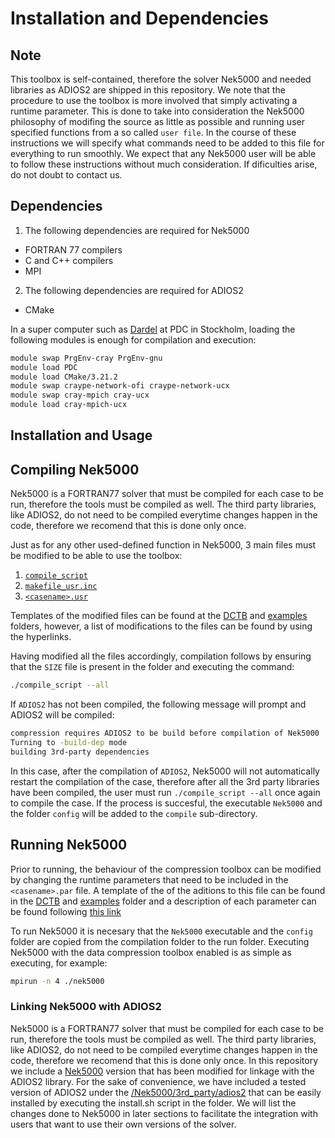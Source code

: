 # Installation and Dependencies

## Note
This toolbox is self-contained, therefore the solver Nek5000 and needed libraries as ADIOS2 are shipped in this repository. We note that the procedure to use the toolbox is more involved that simply activating a runtime parameter. This is done to take into consideration the Nek5000 philosophy of modifing the source as little as possible and running user specified functions from a so called ```user file```. In the course of these instructions we will specify what commands need to be added to this file for everything to run smoothly. We expect that any Nek5000 user will be able to follow these instructions without much consideration. If dificulties arise, do not doubt to contact us.

## Dependencies

1. The following dependencies are required for Nek5000
  * FORTRAN 77 compilers
  * C and C++ compilers
  * MPI 

2. The following dependencies are required for ADIOS2
  * CMake

In a super computer such as [Dardel](https://www.pdc.kth.se/hpc-services/computing-systems/about-dardel-1.1053338) at PDC in Stockholm, loading the following modules is enough for compilation and execution:
```sh
module swap PrgEnv-cray PrgEnv-gnu
module load PDC
module load CMake/3.21.2
module swap craype-network-ofi craype-network-ucx
module swap cray-mpich cray-ucx
module load cray-mpich-ucx
```

## Installation and Usage

## Compiling Nek5000
Nek5000 is a FORTRAN77 solver that must be compiled for each case to be run, therefore the tools must be compiled as well. The third party libraries, like ADIOS2, do not need to be compiled everytime changes happen in the code, therefore we recomend that this is done only once.

Just as for any other used-defined function in Nek5000, 3 main files must be modified to be able to use the toolbox:
1. [```compile_script```](./compile_script.md)
2. [```makefile_usr.inc```](./makefile_usr_inc.md)
3. [```<casename>.usr```](./casename_usr.md)

Templates of the modified files can be found at the [DCTB](https://github.com/KTH-Nek5000/NekDCTB/tree/main/DCTB) and [examples](https://github.com/KTH-Nek5000/NekDCTB/blob/main/examples/turbPipe/compile/) folders, however, a list of modifications to the files can be found by using the hyperlinks.

Having modified all the files accordingly, compilation follows by ensuring that the ```SIZE``` file is present in the folder and executing the command:
```sh
./compile_script --all
```

If ```ADIOS2``` has not been compiled, the following message will prompt and ADIOS2 will be compiled:
```sh
compression requires ADIOS2 to be build before compilation of Nek5000
Turning to -build-dep mode
building 3rd-party dependencies
```

In this case, after the compilation of ```ADIOS2```, Nek5000 will not automatically restart the compilation of the case, therefore after all the 3rd party libraries have been compiled, the user must run ```./compile_script --all``` once again to compile the case. If the process is succesful, the executable  ```Nek5000``` and the folder  ```config``` will be added to the  ```compile``` sub-directory.

## Running Nek5000
Prior to running, the behaviour of the compression toolbox can be modified by changing the runtime parameters that need to be included in the ```<casename>.par``` file. A template of the of the aditions to this file can be found in the [DCTB](https://github.com/KTH-Nek5000/NekDCTB/tree/main/DCTB) and [examples](https://github.com/KTH-Nek5000/NekDCTB/blob/main/examples/turbPipe/compile/) folder and a description of each parameter can be found following [this link]((./casename_par.md))

To run Nek5000 it is necesary that the ```Nek5000``` executable and the ```config``` folder are copied from the compilation folder to the run folder. Executing Nek5000 with the data compression toolbox enabled is as simple as executing, for example:
```sh
mpirun -n 4 ./nek5000
```



### Linking Nek5000 with ADIOS2
Nek5000 is a FORTRAN77 solver that must be compiled for each case to be run, therefore the tools must be compiled as well. The third party libraries, like ADIOS2, do not need to be compiled everytime changes happen in the code, therefore we recomend that this is done only once. In this repository we include a [Nek5000](https://github.com/KTH-Nek5000/NekDCTB/tree/main/Nek5000) version that has been modified for linkage with the ADIOS2 library. For the sake of convenience, we have included a tested version of ADIOS2 under the [/Nek5000/3rd_party/adios2](https://github.com/KTH-Nek5000/NekDCTB/tree/main/Nek5000/3rd_party/adios2) that can be easily installed by executing the install.sh script in the folder. We will list the changes done to Nek5000 in later sections to facilitate the integration with users that want to use their own versions of the solver. 
